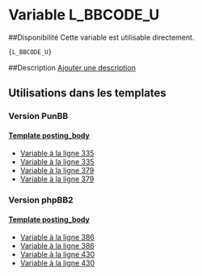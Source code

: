 # Variable L_BBCODE_U

##Disponibilité
Cette variable est utilisable directement.

```html
{L_BBCODE_U}
```

##Description
[Ajouter une description](https://fa-tvars.appspot.com/var/L_BBCODE_U)

## Utilisations dans les templates

### Version PunBB

#### [Template posting_body](punbb/posting_body.md#readme)
* [Variable &agrave; la ligne 335](../punbb/posting_body.tpl#L335)
* [Variable &agrave; la ligne 335](../punbb/posting_body.tpl#L335)
* [Variable &agrave; la ligne 379](../punbb/posting_body.tpl#L379)
* [Variable &agrave; la ligne 379](../punbb/posting_body.tpl#L379)

### Version phpBB2

#### [Template posting_body](subsilver/posting_body.md#readme)
* [Variable &agrave; la ligne 386](../subsilver/posting_body.tpl#L386)
* [Variable &agrave; la ligne 386](../subsilver/posting_body.tpl#L386)
* [Variable &agrave; la ligne 430](../subsilver/posting_body.tpl#L430)
* [Variable &agrave; la ligne 430](../subsilver/posting_body.tpl#L430)